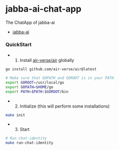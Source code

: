 jabba-ai-chat-app
=================

The ChatApp of jabba-ai

* [jabba-ai](https://github.com/Koubae/jabba-ai)


### QuickStart

* 1) Install [air-verse/air](https://github.com/air-verse/air) globally

```bash
go install github.com/air-verse/air@latest

# Make sure that GOPATH and GOROOT is in your PATH
export GOROOT=/usr/local/go
export GOPATH=$HOME/go
export PATH=$PATH:$GOROOT/bin
```

* 2) Initialize (this will perform some installations)

```bash
make init
```

* 3) Start

```bash
# Run chat-identity
make run-chat-identity
```
